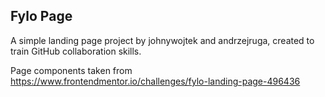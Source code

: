 ## Fylo Page

A simple landing page project by johnywojtek and andrzejruga, created to train GitHub collaboration skills.

Page components taken from https://www.frontendmentor.io/challenges/fylo-landing-page-496436